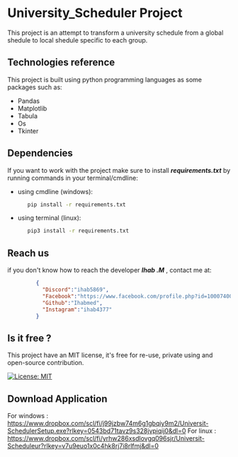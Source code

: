 # University_Scheduler Project

This project is an attempt to transform a university schedule from a global shedule to local shedule specific to each group.

## Technologies reference

This project is built using python programming languages as some packages such as:

* Pandas
* Matplotlib
* Tabula
* Os
* Tkinter 

## Dependencies

If you want to work with the project make sure to install ***requirements.txt*** by running commands in your terminal/cmdline:

  * using cmdline (windows):
    ```sh
       pip install -r requirements.txt
    ```
  * using terminal (linux):
    ```sh
       pip3 install -r requirements.txt
    ```

## Reach us

if you don't know how to reach the developer ***Ihab .M*** , contact me at:
   ```json 
            {
              "Discord":"ihab5869",
              "Facebook":"https://www.facebook.com/profile.php?id=100074002824754",
              "Github":"Ihabmed",
              "Instagram":"ihab4377"
            }
   ```

## Is it free ?
This project have an MIT license, it's free for re-use, private using and open-source contribution.

[![License: MIT](https://img.shields.io/badge/License-MIT-yellow.svg)](https://opensource.org/licenses/MIT)

## Download Application
For windows : https://www.dropbox.com/scl/fi/j99jzbw74m6g1gbqiy9m2/Universit-SchedulerSetup.exe?rlkey=0543bd71tavz9s328jvpiqij0&dl=0
For linux : https://www.dropbox.com/scl/fi/yrhw286xsdlovgq096sjr/Universit-Scheduleur?rlkey=v7u9euo1x0c4hk8rj7i8rlfmj&dl=0
